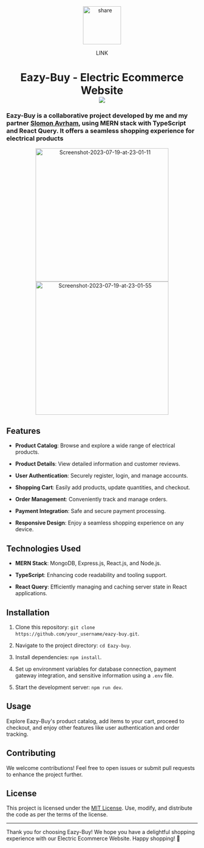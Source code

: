  
<div align="center">
<a  href="https://eazy-buy-now.netlify.app"><img width=100   src="https://i.ibb.co/xhwmxsb/share.png" alt="share" border="0"></a>
<p>LINK</p>
</div>

<h1  align="center">Eazy-Buy - Electric Ecommerce Website
<br/>
<img align="center" src="https://eazy-buy-now.netlify.app/icons/icon.png" />
</h1>
 

### Eazy-Buy is a collaborative project developed by me and my partner [Slomon Avrham](https://github.com/SolomonAvraham), using MERN stack with TypeScript and React Query. It offers a seamless shopping experience for electrical products 
 
 
<div align="center" size="55px">
  <img width=350 src="https://i.ibb.co/SdD49d1/Screenshot-2023-07-19-at-23-01-11.png" alt="Screenshot-2023-07-19-at-23-01-11" border="0"> 
<img width=350 src="https://i.ibb.co/x5V1Z3g/Screenshot-2023-07-19-at-23-01-55.png" alt="Screenshot-2023-07-19-at-23-01-55" border="0"> 
</div>


## Features

- **Product Catalog**: Browse and explore a wide range of electrical products.

- **Product Details**: View detailed information and customer reviews.

- **User Authentication**: Securely register, login, and manage accounts.

- **Shopping Cart**: Easily add products, update quantities, and checkout.

- **Order Management**: Conveniently track and manage orders.

- **Payment Integration**: Safe and secure payment processing.

- **Responsive Design**: Enjoy a seamless shopping experience on any device.

## Technologies Used

- **MERN Stack**: MongoDB, Express.js, React.js, and Node.js.

- **TypeScript**: Enhancing code readability and tooling support.

- **React Query**: Efficiently managing and caching server state in React applications.

## Installation

1. Clone this repository: `git clone https://github.com/your_username/eazy-buy.git`.

2. Navigate to the project directory: `cd Eazy-buy`.

3. Install dependencies: `npm install`.

4. Set up environment variables for database connection, payment gateway integration, and sensitive information using a `.env` file.

5. Start the development server: `npm run dev`.


## Usage

Explore Eazy-Buy's product catalog, add items to your cart, proceed to checkout, and enjoy other features like user authentication and order tracking.

## Contributing

We welcome contributions! Feel free to open issues or submit pull requests to enhance the project further.

## License

This project is licensed under the [MIT License](link_to_license). Use, modify, and distribute the code as per the terms of the license.

---

Thank you for choosing Eazy-Buy! We hope you have a delightful shopping experience with our Electric Ecommerce Website. Happy shopping! 🛒
